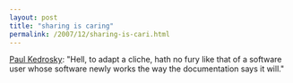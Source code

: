 ```yaml
---
layout: post
title: "sharing is caring"
permalink: /2007/12/sharing-is-cari.html
---
```


[Paul Kedrosky](http://paul.kedrosky.com/archives/2007/12/26/google_security.html): "Hell, to adapt a cliche, hath no fury like that of a software user whose software newly works the way the documentation says it will."